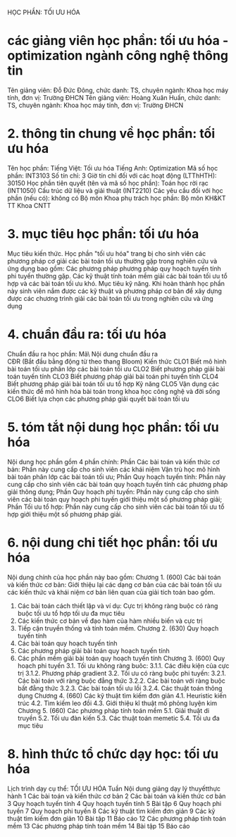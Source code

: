 HỌC PHẦN: TỐI ƯU HÓA
# các giảng viên học phần: tối ưu hóa - optimization ngành công nghệ thông tin
Tên giảng viên: Đỗ Đức Đông, chức danh: TS, chuyên ngành: Khoa học máy tính, đơn vị: Trường ĐHCN
Tên giảng viên: Hoàng Xuân Huấn, chức danh: TS, chuyên ngành: Khoa học máy tính, đơn vị: Trường ĐHCN
# 2. thông tin chung về học phần: tối ưu hóa 
Tên học phần:
Tiếng Việt: Tối ưu hóa Tiếng Anh: Optimization
Mã số học phần: INT3103 Số tín chỉ: 3 Giờ tín chỉ đối với các hoạt động (LTThHTH): 30150 Học phần tiên quyết (tên và mã số học phần): Toán học rời rạc
(INT1050) Cấu trúc dữ liệu và giải thuật (INT2210) Các yêu cầu đối với học phần (nếu có): không có Bộ môn Khoa phụ trách học phần: Bộ môn KH&KT TT Khoa CNTT
# 3. mục tiêu học phần: tối ưu hóa
Mục tiêu kiến thức. Học phần "tối ưu hóa" trang bị cho sinh viên các phương pháp cơ giải các bài toán tối ưu thường gặp trong nghiên cứu và ứng dụng bao gồm: Các phương pháp phương pháp quy hoạch tuyến tính phi tuyến thường gặp. Các kỹ thuật tính toán mềm giải các bài toán tối ưu tổ hợp và các bài toán tối ưu khó. 
Mục tiêu kỹ năng. Khi hoàn thành học phần này sinh viên nắm được các kỹ thuật và phương pháp cơ bản để xây dựng được các chương trình giải các bài toán tối ưu trong nghiên cứu và ứng dụng
# 4. chuẩn đầu ra: tối ưu hóa
Chuẩn đầu ra học phần: Mã\ Nội dung chuẩn đầu ra\
CĐR (Bắt đầu bằng động từ theo thang Bloom) Kiến thức
CLO1 Biết mô hình bài toán tối ưu phân lớp các bài toán tối ưu
CLO2 Biết phương pháp giải bài toán tuyến tính
CLO3 Biết phương pháp giải bài toán phi tuyến tính
CLO4 Biết phương pháp giải bài toán tối ưu tổ hợp
Kỹ năng
CLO5 Vận dụng các kiến thức để mô hình hóa bài toán trong khoa học công nghệ và đời sống
CLO6 Biết lựa chọn các phương pháp giải quyết bài toán tối ưu 
# 5. tóm tắt nội dung học phần: tối ưu hóa
Nội dung học phần gồm 4 phần chính: Phần Các bài toán và kiến thức cơ bản: Phần này cung cấp cho sinh viên các khái niệm Vận trù học mô hình bài toán phân lớp các bài toán tối ưu; Phần Quy hoạch tuyến tính: Phần này cung cấp cho sinh viên các bài toán quy hoạch tuyến tính các phương pháp giải thông dụng; Phần Quy hoạch phi tuyến: Phần này cung cấp cho sinh viên các bài toán quy hoạch phi tuyến giới thiệu một số phương pháp giải; Phần Tối ưu tổ hợp: Phần này cung cấp cho sinh viên các bài toán tối ưu tổ hợp giới thiệu một số phương pháp giải.
# 6. nội dung chi tiết học phần: tối ưu hóa
Nội dung chính của học phần này bao gồm: Chương 1. (600) Các bài toán và kiến thức cơ bản: Giới thiệu lại các dạng cơ bản của các bài toán tối ưu các kiến thức và khái niệm cơ bản liên quan của giải tích toán bao gồm.
1. Các bài toán cách thiết lập và ví dụ: Cực trị không ràng buộc có ràng buộc tối ưu tổ hợp tối ưu đa mục tiêu
2. Các kiến thức cơ bản về đạo hàm của hàm nhiều biến và cực trị
3. Tiếp cận truyền thống và tính toán mềm. Chương 2. (630) Quy hoạch tuyến tính
1. Các bài toán quy hoạch tuyến tính
2. Các phương pháp giải bài toán quy hoạch tuyến tính
3. Các phần mềm giải bài toán quy hoạch tuyến tính Chương 3. (600) Quy hoạch phi tuyến
3.1. Tối ưu không ràng buôc: 
3.1.1. Các điều kiện của cực trị 
3.1.2. Phương pháp gradient
3.2. Tối ưu có ràng buộc phi tuyến: 
3.2.1. Các bài toán với ràng buộc đẳng thức 
3.2.2. Các bài toán với ràng buộc bất đẳng thức 
3.2.3. Các bài toán tối ưu lồi 
3.2.4. Các thuật toán thông dụng 
Chương 4. (660) Các kỹ thuật tìm kiếm đơn giản 
4.1. Heuristic kiến trúc 
4.2. Tìm kiếm leo đồi 
4.3. Giới thiệu kĩ thuật mô phỏng luyện kim 
Chương 5. (660) Các phương pháp tính toán mềm 
5.1. Giải thuật di truyền 
5.2. Tối ưu đàn kiến 
5.3. Các thuật toán memetic 
5.4. Tối ưu đa mục tiêu
# 8. hình thức tổ chức dạy học: tối ưu hóa
Lịch trình dạy cụ thể: TỐI ƯU HÓA Tuần Nội dung giảng dạy lý thuyếtthực hành 1 Các bài toán và kiến thức cơ bản
2 Các bài toán và kiến thức cơ bản
3 Quy hoạch tuyến tính
4 Quy hoạch tuyến tính
5 Bài tập
6 Quy hoạch phi tuyến
7 Quy hoạch phi tuyến
8 Các kỹ thuật tìm kiếm đơn giản
9 Các kỹ thuật tìm kiếm đơn giản
10 Bài tập
11 Báo cáo
12 Các phương pháp tính toán mềm
13 Các phương pháp tính toán mềm
14 Bài tập
15 Báo cáo
